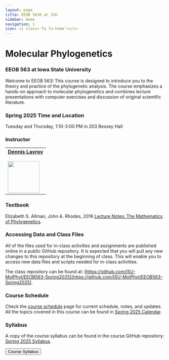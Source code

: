 ```yaml
---
layout: page
title: EEOB 5630 at ISU
sidebar: Home
navigation: 1
icon: <i class='fa fa-home'></i>
---
```


# Molecular Phylogenetics

### EEOB 563 at Iowa State University

Welcome to EEOB 563! This course is designed to introduce you to the theory and practice of
the phylogenetic analysis. The course emphasizes a hands-on approach to molecular phylogenetics
and combines lecture presentations with computer exercises and discussion of original scientific literature.

### Spring 2025 Time and Location

Tuesday and Thursday, 1:10-3:00 PM in 203 Bessey Hall
<!-- Tuesday and Thursday, 9:00-10:50 AM VIRTUAL <a href="https://canvas.iastate.edu/courses/80773/pages/zoom-sessions"><i class="fas fa-video"></i></a><br>All Zoom links will be posted on <a href="https://canvas.iastate.edu/courses/80773/pages/zoom-sessions">Canvas</a> -->

### Instructor

<table>
  <tbody>
    <tr>
      <td><a href="https://lavrovlab.github.io/"><b>Dennis Lavrov</b></a><br /><a href="mailto:dlavrov@iastate.edu"><i class="fa fa-envelope"></i></a> <a href="https://github.com/dlavrov"><i class="fa fa-github-square"></i></a> <a href="https://bsky.app/profile/dlavrov.bsky.social"><i class="fa-brands fa-square-bluesky"></i></a><br><a href="https://lavrovlab.github.io/"><img src="https://avatars2.githubusercontent.com/u/6353241" height="100" width="100"/></a></td>
    </tr>
  </tbody>
</table>

### Textbook

Elizabeth S. Allman, John A. Rhodes, 2016 [Lecture Notes: The Mathematics of Phylogenetics](https://jarhodesuaf.github.io/PhyloBook.pdf).  
<!-- 
Casey W. Dunn, 2024. [Phylogenetic Biology, 2024](https://dunnlab.org/phylogenetic_biology/index.html).
For your convenience, I compiled a list of mathematical symbols used in the textbook. -->

### Accessing Data and Class Files

All of the files used for in-class activities and assignments are published online in a public GitHub repository.
It is expected that you will pull any new changes to this repository at the beginning of class.
This will enable you to access new data files and scripts needed for in-class activities.

The class repository can be found at: [https://github.com/ISU-MolPhyl/EEOB563-Spring2025](https://github.com/ISU-MolPhyl/EEOB563-Spring2025).

### Course Schedule

Check the [course schedule](https://isu-molphyl.github.io/EEOB563/schedule.html) page for current schedule, notes, and updates.  
All the topics covered in this course can be found in [Spring 2025 Calendar](https://docs.google.com/spreadsheets/d/1okuP20eZHE3TKdtxlqVbEp3xEcYB6wGZh_O1muiiXb0/edit?usp=sharing).

### Syllabus

A copy of the course syllabus can be found in the course GitHub repository: [Spring 2025 Syllabus](https://isu-molphyl.github.io/EEOB563-Spring2025/syllabus.pdf).

<a href="https://isu-molphyl.github.io/EEOB563-Spring2025/syllabus.pdf"><button type="button" class="btn btn-primary">Course Syllabus</button></a>
